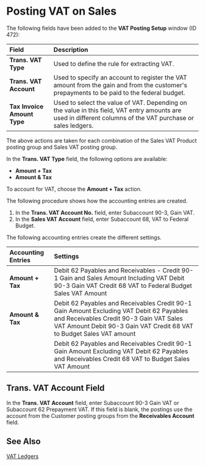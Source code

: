 # Posting VAT on Sales

The following fields have been added to the **VAT Posting Setup** window (ID 472):

| Field                       | Description                                                  |
| :-------------------------- | :----------------------------------------------------------- |
| **Trans. VAT Type**         | Used to define the rule for extracting VAT.                  |
| **Trans. VAT Account**      | Used to specify an account to register the VAT amount from the gain and from the customer's prepayments to be paid to the federal budget. |
| **Tax Invoice Amount Type** | Used to select the value of VAT. Depending on the value in this field, VAT entry amounts are used in different columns of the VAT purchase or sales ledgers. |

The above actions are taken for each combination of the Sales VAT Product posting group and Sales VAT posting group. 

In the **Trans. VAT Type** field, the following options are available:

 

- **Amount + Tax**
- **Amount & Tax**

 

To account for VAT, choose the **Amount + Tax** action.

 The following procedure shows how the accounting entries are created.

 

1. In the **Trans. VAT Account No.** field, enter Subaccount 90-3, Gain VAT.
2. In the **Sales VAT Account** field, enter Subaccount 68, VAT to Federal Budget.

 

The following accounting entries create the different settings.

 

| Accounting Entries | Settings                                                     |
| :----------------- | :----------------------------------------------------------- |
| **Amount + Tax**   | Debit 62 Payables and Receivables - Credit 90-1 Gain and Sales Amount Including VAT   Debit 90-3 Gain VAT   Credit 68 VAT to Federal Budget   Sales VAT Amount |
| **Amount & Tax**   | Debit 62 Payables and Receivables   Credit 90-1 Gain   Amount Excluding VAT   Debit 62 Payables and Receivables   Credit 90-3 Gain VAT   Sales VAT Amount   Debit 90-3 Gain VAT   Credit 68 VAT to Budget   Sales VAT amount |
|                    | Debit 62 Payables and Receivables   Credit 90-1 Gain   Amount Excluding VAT   Debit 62 Payables and Receivables   Credit 68 VAT to Budget   Sales VAT Amount |

 

## Trans. VAT Account Field 

In the **Trans. VAT Account** field, enter Subaccount 90-3 Gain VAT or Subaccount 62 Prepayment VAT. If this field is blank, the postings use the account from the Customer posting groups from the **Receivables Account** field.

 

## See Also

[VAT Ledgers](VAT-Ledgers.md)